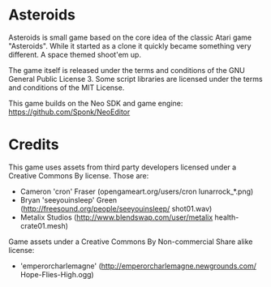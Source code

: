 Asteroids
=========

Asteroids is small game based on the core idea of the classic Atari game "Asteroids".
While it started as a clone it quickly became something very different. A space themed shoot'em up.

The game itself is released under the terms and conditions of the GNU General Public License 3. 
Some script libraries are licensed under the terms and conditions of the MIT License.

This game builds on the Neo SDK and game engine: https://github.com/Sponk/NeoEditor

Credits
=======

This game uses assets from third party developers licensed under a Creative Commons By license.
Those are:

- Cameron 'cron' Fraser (opengameart.org/users/cron lunarrock_*.png)
- Bryan 'seeyouinsleep' Green (http://freesound.org/people/seeyouinsleep/ shot01.wav)
- Metalix Studios (http://www.blendswap.com/user/metalix health-crate01.mesh)

Game assets under a Creative Commons By Non-commercial Share alike license:

- 'emperorcharlemagne' (http://emperorcharlemagne.newgrounds.com/ Hope-Flies-High.ogg)
